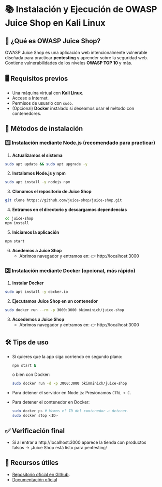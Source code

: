 # 📚 Instalación y Ejecución de OWASP Juice Shop en Kali Linux

## 🔎 ¿Qué es OWASP Juice Shop?

OWASP Juice Shop es una aplicación web intencionalmente vulnerable diseñada para practicar **pentesting** y aprender sobre la seguridad web.
Contiene vulnerabilidades de los niveles **OWASP TOP 10** y más.

## 🖥️ Requisitos previos

- Una máquina virtual con **Kali Linux**.
- Acceso a Internet.
- Permisos de usuario con `sudo`.
- (Opcional) **Docker** instalado si deseamos usar el método con contenedores.

## 🚀 Métodos de instalación

### 1️⃣ Instalación mediante Node.js (recomendado para practicar)

1. **Actualizamos el sistema**

```bash
sudo apt update && sudo apt upgrade -y
```

2. **Instalamos Node.js y npm**

```bash
sudo apt install -y nodejs npm
```

3. **Clonamos el repositorio de Juice Shop**

```bash
git clone https://github.com/juice-shop/juice-shop.git
```

4. **Entramos en el directorio y descargamos dependencias**

```bash
cd juice-shop
npm install
```

5. **Iniciamos la aplicación**


```bash
npm start
```

6. **Acedemos a Juice Shop**
   - Abrimos navegador y entramos en: 👉 http://localhost:3000
  
### 2️⃣ Instalación mediante Docker (opcional, más rápido)

1. **Instalar Docker**

```bash
sudo apt install -y docker.io
```

2. **Ejecutamos Juice Shop en un contenedor**

```bash
sudo docker run --rm -p 3000:3000 bkimminich/juice-shop
```

3. **Accedemos a Juice Shop**
    - Abrimos navegador y entramos en: 👉 http://localhost:3000
  
## 🛠️ Tips de uso

- Si quieres que la app siga corriendo en segundo plano:

  ```bash
  npm start &
  ````

  o bien con Docker:

  ```bash
  sudo docker run -d -p 3000:3000 bkimminich/juice-shop
  ```

- Para detener el servidor en Node.js: Presionamos `CTRL + C`.
- Para detener el contenedor en Docker:

  ```Bash
  sudo docker ps # Vemos el ID del contenedor a detener.
  sudo docker stop <ID>
  ```

## ✅ Verificación final
  
- Si al entrar a http://localhost:3000 aparece la tienda con productos falsos → ¡Juice Shop está listo para pentesting!

## 📂 Recursos útiles

- [Repositorio oficial en Github](https://github.com/juice-shop/juice-shop?utm_source=chatgpt.com).
- [Documentación oficial](https://owasp.org/www-project-juice-shop/?utm_source=chatgpt.com)
